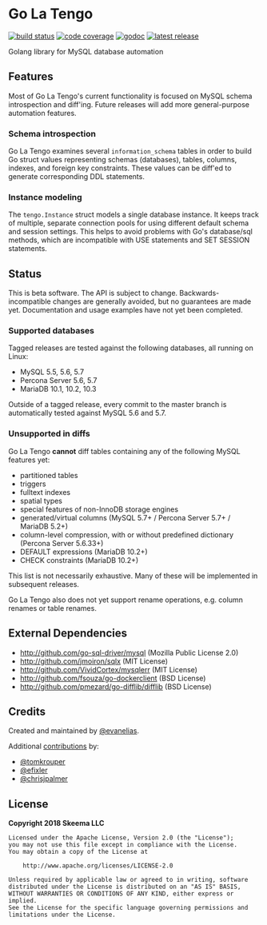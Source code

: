 # Go La Tengo

[![build status](https://img.shields.io/travis/skeema/tengo/master.svg)](http://travis-ci.org/skeema/tengo)
[![code coverage](https://img.shields.io/coveralls/skeema/tengo.svg)](https://coveralls.io/r/skeema/tengo)
[![godoc](https://img.shields.io/badge/godoc-reference-blue.svg)](https://godoc.org/github.com/skeema/tengo)
[![latest release](https://img.shields.io/github/release/skeema/tengo.svg)](https://github.com/skeema/tengo/releases)

Golang library for MySQL database automation

## Features

Most of Go La Tengo's current functionality is focused on MySQL schema introspection and diff'ing. Future releases will add more general-purpose automation features.

### Schema introspection

Go La Tengo examines several `information_schema` tables in order to build Go struct values representing schemas (databases), tables, columns, indexes, and foreign key constraints. These values can be diff'ed to generate corresponding DDL statements.

### Instance modeling

The `tengo.Instance` struct models a single database instance. It keeps track of multiple, separate connection pools for using different default schema and session settings. This helps to avoid problems with Go's database/sql methods, which are incompatible with USE statements and SET SESSION statements.

## Status

This is beta software. The API is subject to change. Backwards-incompatible changes are generally avoided, but no guarantees are made yet. Documentation and usage examples have not yet been completed.

### Supported databases

Tagged releases are tested against the following databases, all running on Linux:

* MySQL 5.5, 5.6, 5.7
* Percona Server 5.6, 5.7
* MariaDB 10.1, 10.2, 10.3

Outside of a tagged release, every commit to the master branch is automatically tested against MySQL 5.6 and 5.7.

### Unsupported in diffs

Go La Tengo **cannot** diff tables containing any of the following MySQL features yet:

* partitioned tables
* triggers
* fulltext indexes
* spatial types
* special features of non-InnoDB storage engines
* generated/virtual columns (MySQL 5.7+ / Percona Server 5.7+ / MariaDB 5.2+)
* column-level compression, with or without predefined dictionary (Percona Server 5.6.33+)
* DEFAULT expressions (MariaDB 10.2+)
* CHECK constraints (MariaDB 10.2+)

This list is not necessarily exhaustive. Many of these will be implemented in subsequent releases.

Go La Tengo also does not yet support rename operations, e.g. column renames or table renames.

## External Dependencies

* http://github.com/go-sql-driver/mysql (Mozilla Public License 2.0)
* http://github.com/jmoiron/sqlx (MIT License)
* http://github.com/VividCortex/mysqlerr (MIT License)
* http://github.com/fsouza/go-dockerclient (BSD License)
* http://github.com/pmezard/go-difflib/difflib (BSD License)

## Credits

Created and maintained by [@evanelias](https://github.com/evanelias).

Additional [contributions](https://github.com/skeema/tengo/graphs/contributors) by:

* [@tomkrouper](https://github.com/tomkrouper)
* [@efixler](https://github.com/efixler)
* [@chrisjpalmer](https://github.com/chrisjpalmer)

## License

**Copyright 2018 Skeema LLC**

```text
Licensed under the Apache License, Version 2.0 (the "License");
you may not use this file except in compliance with the License.
You may obtain a copy of the License at

    http://www.apache.org/licenses/LICENSE-2.0

Unless required by applicable law or agreed to in writing, software
distributed under the License is distributed on an "AS IS" BASIS,
WITHOUT WARRANTIES OR CONDITIONS OF ANY KIND, either express or implied.
See the License for the specific language governing permissions and
limitations under the License.
```


